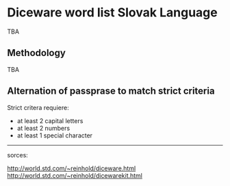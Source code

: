 # Diceware word list Slovak Language

TBA

## Methodology

TBA

## Alternation of passprase to match strict criteria

Strict critera requiere:
- at least 2 capital letters
- at least 2 numbers
- at least 1 special character

------
sorces:

http://world.std.com/~reinhold/diceware.html
http://world.std.com/~reinhold/dicewarekit.html
